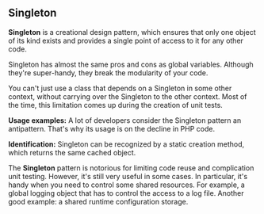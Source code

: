 ## Singleton

**Singleton** is a creational design pattern, which ensures that only one object of its kind exists and provides a single point of access to it for any other code.

Singleton has almost the same pros and cons as global variables. Although they're super-handy, they break the modularity of your code.

You can't just use a class that depends on a Singleton in some other context, without carrying over the Singleton to the other context. Most of the time, this limitation comes up during the creation of unit tests.

**Usage examples:** A lot of developers consider the Singleton pattern an antipattern. That's why its usage is on the decline in PHP code.

**Identification:** Singleton can be recognized by a static creation method, which returns the same cached object.

The **Singleton** pattern is notorious for limiting code reuse and complication unit testing. However, it's still very useful in some cases. In particular, it's handy when you need to control some shared resources. For example, a global logging object that has to control the access to a log file. Another good example: a shared runtime configuration storage.
